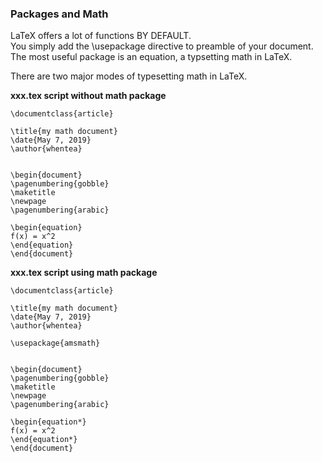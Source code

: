 ### Packages and Math
LaTeX offers a lot of functions BY DEFAULT.  
You simply add the \usepackage directive to preamble of your document.  
The most useful package is an equation, a typsetting math in LaTeX.

There are two major modes of typesetting math in LaTeX.

**xxx.tex script without math package**
 ```
 \documentclass{article}

\title{my math document}
\date{May 7, 2019}
\author{whentea}


\begin{document}
\pagenumbering{gobble}
\maketitle
\newpage
\pagenumbering{arabic}

\begin{equation}
f(x) = x^2
\end{equation}
\end{document}
 ```
 
**xxx.tex script using math package**
 
 ```
 \documentclass{article}

\title{my math document}
\date{May 7, 2019}
\author{whentea}

\usepackage{amsmath}


\begin{document}
\pagenumbering{gobble}
\maketitle
\newpage
\pagenumbering{arabic}

\begin{equation*}
f(x) = x^2
\end{equation*}
\end{document}
 ```